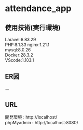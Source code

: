 # attendance_app


## 使用技術(実行環境)
Laravel:8.83.29  
PHP:8.1.33 
nginx:1.21.1  
mysql:8.0.26  
Docker:28.3.2  
VScode:1.103.1  

## ER図
ー  

## URL
開発環境 : http://localhost/  
phpMyadmin : http://localhost:8080/  